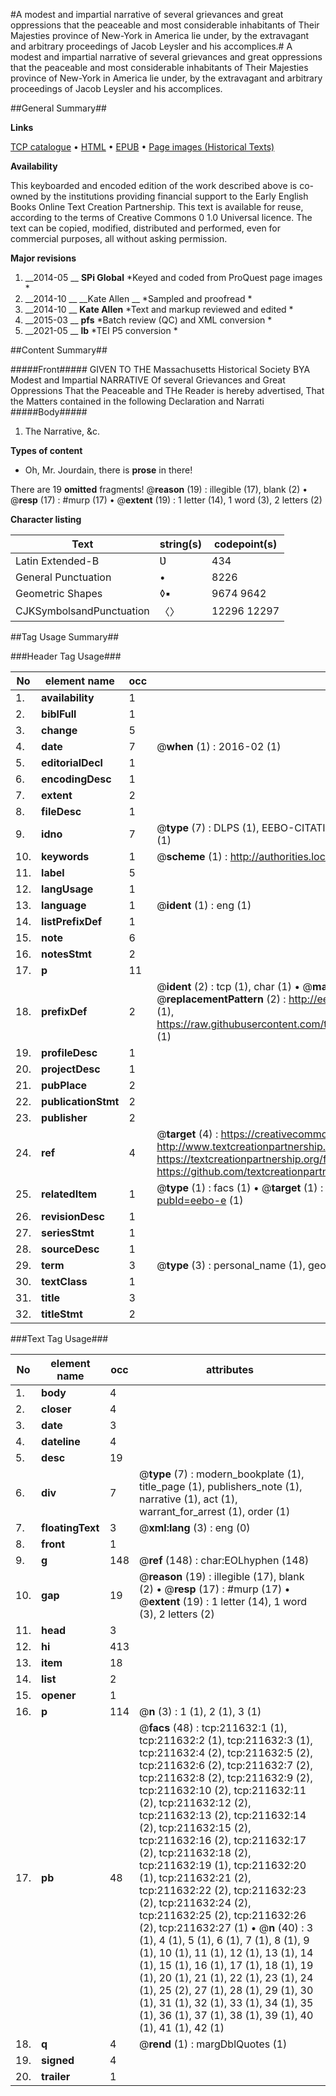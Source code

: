 #A modest and impartial narrative of several grievances and great oppressions that the peaceable and most considerable inhabitants of Their Majesties province of New-York in America lie under, by the extravagant and arbitrary proceedings of Jacob Leysler and his accomplices.#
A modest and impartial narrative of several grievances and great oppressions that the peaceable and most considerable inhabitants of Their Majesties province of New-York in America lie under, by the extravagant and arbitrary proceedings of Jacob Leysler and his accomplices.

##General Summary##

**Links**

[TCP catalogue](http://www.ota.ox.ac.uk/tcp/)  • 
[HTML](http://tei.it.ox.ac.uk/tcp/Texts-HTML/free/B43/B43457.html)  • 
[EPUB](http://tei.it.ox.ac.uk/tcp/Texts-EPUB/free/B43/B43457.epub) • 
[Page images (Historical Texts)](https://historicaltexts.jisc.ac.uk/eebo-690988595e)

**Availability**

This keyboarded and encoded edition of the work described above is co-owned by the
    institutions providing financial support to the Early English Books Online Text Creation
    Partnership. This text is available for reuse, according to the terms of  Creative Commons 0 1.0 Universal
    licence. The text can be copied, modified, distributed and performed, even for commercial
    purposes, all without asking permission.

**Major revisions**

1. __2014-05 __ __SPi Global__ *Keyed and coded from ProQuest page images *
1. __2014-10 __ __Kate Allen __ *Sampled and proofread *
1. __2014-10 __ __Kate Allen__ *Text and markup reviewed and edited *
1. __2015-03 __ __pfs__ *Batch review (QC) and XML conversion *
1. __2021-05 __ __lb__ *TEI P5 conversion *

##Content Summary##

#####Front#####
GIVEN TO THE Massachusetts Historical Society BYA Modest and Impartial NARRATIVE Of several Grievances and Great Oppressions That the Peaceable and THe Reader is hereby advertised, That the Matters contained in the following Declaration and Narrati
#####Body#####

1. The Narrative, &c.

**Types of content**

  * Oh, Mr. Jourdain, there is **prose** in there!

There are 19 **omitted** fragments! 
 @__reason__ (19) : illegible (17), blank (2)  •  @__resp__ (17) : #murp (17)  •  @__extent__ (19) : 1 letter (14), 1 word (3), 2 letters (2)

**Character listing**


|Text|string(s)|codepoint(s)|
|---|---|---|
|Latin Extended-B|Ʋ|434|
|General Punctuation|•|8226|
|Geometric Shapes|◊▪|9674 9642|
|CJKSymbolsandPunctuation|〈〉|12296 12297|

##Tag Usage Summary##

###Header Tag Usage###

|No|element name|occ|attributes|
|---|---|---|---|
|1.|__availability__|1||
|2.|__biblFull__|1||
|3.|__change__|5||
|4.|__date__|7| @__when__ (1) : 2016-02 (1)|
|5.|__editorialDecl__|1||
|6.|__encodingDesc__|1||
|7.|__extent__|2||
|8.|__fileDesc__|1||
|9.|__idno__|7| @__type__ (7) : DLPS (1), EEBO-CITATION (1), VID (1), EEBO-PROQUEST (1), OCLC (2), STC (1)|
|10.|__keywords__|1| @__scheme__ (1) : http://authorities.loc.gov/ (1)|
|11.|__label__|5||
|12.|__langUsage__|1||
|13.|__language__|1| @__ident__ (1) : eng (1)|
|14.|__listPrefixDef__|1||
|15.|__note__|6||
|16.|__notesStmt__|2||
|17.|__p__|11||
|18.|__prefixDef__|2| @__ident__ (2) : tcp (1), char (1)  •  @__matchPattern__ (2) : ([0-9\-]+):([0-9IVX]+) (1), (.+) (1)  •  @__replacementPattern__ (2) : http://eebo.chadwyck.com/downloadtiff?vid=$1&page=$2 (1), https://raw.githubusercontent.com/textcreationpartnership/Texts/master/tcpchars.xml#$1 (1)|
|19.|__profileDesc__|1||
|20.|__projectDesc__|1||
|21.|__pubPlace__|2||
|22.|__publicationStmt__|2||
|23.|__publisher__|2||
|24.|__ref__|4| @__target__ (4) : https://creativecommons.org/publicdomain/zero/1.0/ (1), http://www.textcreationpartnership.org/docs/. (1), https://textcreationpartnership.org/faq/#faq05 (1), https://github.com/textcreationpartnership (1)|
|25.|__relatedItem__|1| @__type__ (1) : facs (1)  •  @__target__ (1) : https://data.historicaltexts.jisc.ac.uk/view?pubId=eebo-e (1)|
|26.|__revisionDesc__|1||
|27.|__seriesStmt__|1||
|28.|__sourceDesc__|1||
|29.|__term__|3| @__type__ (3) : personal_name (1), geographic_name (2)|
|30.|__textClass__|1||
|31.|__title__|3||
|32.|__titleStmt__|2||


###Text Tag Usage###

|No|element name|occ|attributes|
|---|---|---|---|
|1.|__body__|4||
|2.|__closer__|4||
|3.|__date__|3||
|4.|__dateline__|4||
|5.|__desc__|19||
|6.|__div__|7| @__type__ (7) : modern_bookplate (1), title_page (1), publishers_note (1), narrative (1), act (1), warrant_for_arrest (1), order (1)|
|7.|__floatingText__|3| @__xml:lang__ (3) : eng (0)|
|8.|__front__|1||
|9.|__g__|148| @__ref__ (148) : char:EOLhyphen (148)|
|10.|__gap__|19| @__reason__ (19) : illegible (17), blank (2)  •  @__resp__ (17) : #murp (17)  •  @__extent__ (19) : 1 letter (14), 1 word (3), 2 letters (2)|
|11.|__head__|3||
|12.|__hi__|413||
|13.|__item__|18||
|14.|__list__|2||
|15.|__opener__|1||
|16.|__p__|114| @__n__ (3) : 1 (1), 2 (1), 3 (1)|
|17.|__pb__|48| @__facs__ (48) : tcp:211632:1 (1), tcp:211632:2 (1), tcp:211632:3 (1), tcp:211632:4 (2), tcp:211632:5 (2), tcp:211632:6 (2), tcp:211632:7 (2), tcp:211632:8 (2), tcp:211632:9 (2), tcp:211632:10 (2), tcp:211632:11 (2), tcp:211632:12 (2), tcp:211632:13 (2), tcp:211632:14 (2), tcp:211632:15 (2), tcp:211632:16 (2), tcp:211632:17 (2), tcp:211632:18 (2), tcp:211632:19 (1), tcp:211632:20 (1), tcp:211632:21 (2), tcp:211632:22 (2), tcp:211632:23 (2), tcp:211632:24 (2), tcp:211632:25 (2), tcp:211632:26 (2), tcp:211632:27 (1)  •  @__n__ (40) : 3 (1), 4 (1), 5 (1), 6 (1), 7 (1), 8 (1), 9 (1), 10 (1), 11 (1), 12 (1), 13 (1), 14 (1), 15 (1), 16 (1), 17 (1), 18 (1), 19 (1), 20 (1), 21 (1), 22 (1), 23 (1), 24 (1), 25 (2), 27 (1), 28 (1), 29 (1), 30 (1), 31 (1), 32 (1), 33 (1), 34 (1), 35 (1), 36 (1), 37 (1), 38 (1), 39 (1), 40 (1), 41 (1), 42 (1)|
|18.|__q__|4| @__rend__ (1) : margDblQuotes (1)|
|19.|__signed__|4||
|20.|__trailer__|1||
